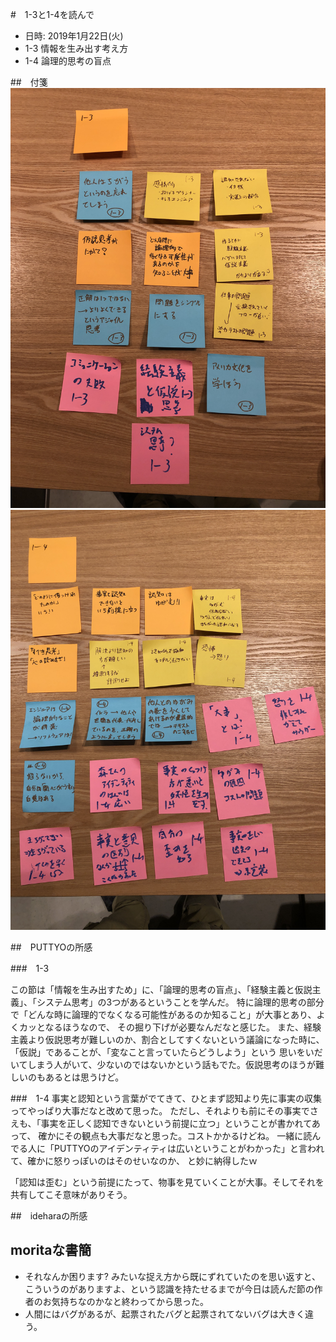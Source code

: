 #　1-3と1-4を読んで

- 日時: 2019年1月22日(火)
- 1-3 情報を生み出す考え方
- 1-4 論理的思考の盲点

##　付箋
![付箋](https://github.com/PUTTYO/engineering-organization-theory/blob/master/Chapter1/1-3~4/IMG_0039.JPG)
![付箋](https://github.com/PUTTYO/engineering-organization-theory/blob/master/Chapter1/1-3~4/IMG_0041.JPG)

##　PUTTYOの所感

###　1-3

この節は「情報を生み出すため」に、「論理的思考の盲点」、「経験主義と仮説主義」、「システム思考」の3つがあるということを学んだ。
特に論理的思考の部分で「どんな時に論理的でなくなる可能性があるのか知ること」が大事とあり、よくカッとなるほうなので、
その掘り下げが必要なんだなと感じた。
また、経験主義より仮説思考が難しいのか、割合としてすくないという議論になった時に、「仮説」であることが、「変なこと言っていたらどうしよう」という
思いをいだいてしまう人がいて、少ないのではないかという話もでた。仮説思考のほうが難しいのもあるとは思うけど。


###　1-4
事実と認知という言葉がでてきて、ひとまず認知より先に事実の収集ってやっぱり大事だなと改めて思った。
ただし、それよりも前にその事実でさえも、「事実を正しく認知できないという前提に立つ」ということが書かれてあって、
確かにその観点も大事だなと思った。コストかかるけどね。
一緒に読んでる人に「PUTTYOのアイデンティティは広いということがわかった」と言われて、確かに怒りっぽいのはそのせいなのか、
と妙に納得したｗ

「認知は歪む」という前提にたって、物事を見ていくことが大事。そしてそれを共有してこそ意味がありそう。


##　ideharaの所感
    
## moritaな書簡
- それなんか困ります? みたいな捉え方から既にずれていたのを思い返すと、こういうのがありますよ、という認識を持たせるまでが今日は読んだ節の作者のお気持ちなのかなと終わってから思った。
- 人間にはバグがあるが、起票されたバグと起票されてないバグは大きく違う。
